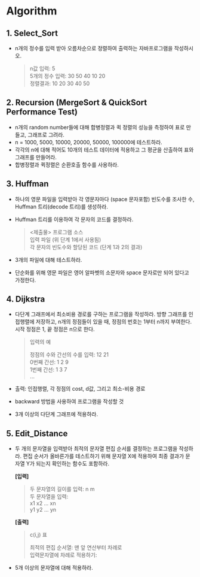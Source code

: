 # Algorithm

## 1. Select_Sort

* n개의 정수를 입력 받아 오름차순으로 정렬하여 출력하는 자바프로그램을 작성하시오.
    > n값 입력: 5  
    > 5개의 정수 입력: 30 50 40 10 20  
    > 정렬결과: 10 20 30 40 50

## 2. Recursion (MergeSort & QuickSort Performance Test)

* n개의 random number들에 대해 합병정렬과 퀵 정렬의 성능을 측정하여 표로 만들고, 그래프로 그려라.
* n = 1000, 5000, 10000, 20000, 50000, 100000에 테스트하라.
* 각각의 n에 대해 적어도 10개의 테스트 데이터에 적용하고 그 평균을 산출하여 표와  그래프를 만들어라.
* 합병정렬과 퀵정렬은 순환호출 함수를 사용하라.

## 3. Huffman

* 하나의 영문 파일을 입력받아 각 영문자마다 (space 문자포함) 빈도수를 조사한 수, Huffman 트리(decode 트리)를 생성하라.
* Huffman 트리를 이용하여 각 문자의 코드를 결정하라.

    > <제출물>
    > 프로그램 소스  
    > 입력 파일 (위 단계 1에서 사용됨)  
    > 각 문자의 빈도수와 할당된 코드 (단계 1과 2의 결과)

* 3개의 파일에 대해 테스트하라.
* 단순화를 위해 영문 파일은 영어 알파벳의 소문자와 space 문자로만 되어 있다고 가정한다.

## 4. Dijkstra

* 다단계 그래프에서 최소비용 경로를 구하는 프로그램을 작성하라. 방향 그래프를 인접행렬에 저장하고, n개의 정점들이 있을 때, 정점의 번호는 1부터 n까지 부여한다. 시작 정점은 1, 끝 정점은 n으로 한다.

    > 입력의 예  
    >  
    > 정점의 수와 간선의 수를 입력: 12 21  
    > 0번째 간선: 1 2 9  
    > 1번째 간선: 1 3 7  
    > ...

* 출력: 인접행렬, 각 정점의 cost, d값, 그리고 최소-비용 경로
* backward 방법을 사용하여 프로그램을 작성할 것
* 3개 이상의 다단계 그래프에 적용하라.

## 5. Edit_Distance

* 두 개의 문자열을 입력받아 최적의 문자열 편집 순서를 결정하는 프로그램을 작성하라. 편집 순서가 올바른가를 테스트하기 위해 문자열 X에 적용하여 최종 결과가 문자열 Y가 되는지 확인하는 함수도 포함하라.

    **[입력]**
    > 두 문자열의 길이를 입력: n m  
    > 두 문자열을 입력:  
    > x1 x2 ... xn  
    > y1 y2 ... yn  

    **[출력]**
    > c(i,j) 표  
    >  
    > 최적의 편집 순서열: 맨 앞 연산부터 차례로  
    > 입력문자열에 차례로 적용하기:

* 5개 이상의 문자열에 대해 적용하라.
